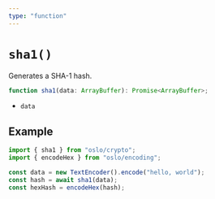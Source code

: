 ```yaml
---
type: "function"
---
```


# `sha1()`

Generates a SHA-1 hash.

```ts
function sha1(data: ArrayBuffer): Promise<ArrayBuffer>;
```

- `data`

## Example

```ts
import { sha1 } from "oslo/crypto";
import { encodeHex } from "oslo/encoding";

const data = new TextEncoder().encode("hello, world");
const hash = await sha1(data);
const hexHash = encodeHex(hash);
```
